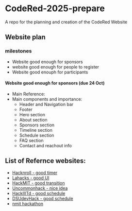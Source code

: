 # CodeRed-2025-prepare
A repo for the planning and creation of the CodeRed Website

## Website plan

### milestones
- Website good enough for sponsors
- website good enough for people to register
- Website good enouph for participants

#### Website good enough for sponsors (due 24 Oct)

- Main Reference:
- Main components and importance:
  - Header and Navigation bar
  - Footer
  - Hero section
  - About section
  - Sponsors section
  - Timeline section
  - Schedule section
  - FAQ section
  - Contact and reachout info



## List of Refernce websites:
- [Hacknroll - good timer](https://hacknroll.nushackers.org/)
- [Lahacks - good UI](https://lahacks.com/)
- [HackMIT - good transition](https://hackmit.org/)
- [Uncommonhack - nice idea](https://hacks2024.uncommonhacks.com/mobile.html)
- [HackIIITd - good schedule](https://hack-iiitd.github.io/)
- [DSUdevHack - good schedule](https://dsudevhack.tech/)
- [nmit hackathon](https://i-solve-final.vercel.app/)
